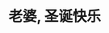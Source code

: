# 老婆, 圣诞快乐

<div id="timeline-embed"></div>
<script>
var timeline_config = {
  type:       'timeline',
  width:              '100%',
  height:             '600',
  source:             '/spreadsheet_yfrsj.json?t=1',
  embed_id:           'timeline-embed',               //OPTIONAL USE A DIFFERENT DIV ID FOR EMBED
  start_at_end:       false,                          //OPTIONAL START AT LATEST DATE
  // start_at_slide:     '0',                            //OPTIONAL START AT SPECIFIC SLIDE
  start_zoom_adjust:  '1',                            //OPTIONAL TWEAK THE DEFAULT ZOOM LEVEL
  hash_bookmark:      true,                           //OPTIONAL LOCATION BAR HASHES
  font:               'Bevan-PotanoSans',             //OPTIONAL FONT
  // debug:              true,                           //OPTIONAL DEBUG TO CONSOLE
  // lang:               'zh',                           //OPTIONAL LANGUAGE
  maptype:            'watercolor',                   //OPTIONAL MAP STYLE
  // css:                '/timeline.css',     //OPTIONAL PATH TO CSS
  js:                 '/timeline.js'    //OPTIONAL PATH TO JS
};
</script>
<script type="text/javascript" src="http://cdn.knightlab.com/libs/timeline/latest/js/storyjs-embed.js?v214"></script>

<embed src="http://www.xiami.com/widget/158012_1770906987,_235_346_FF8719_494949_1/multiPlayer.swf" type="application/x-shockwave-flash" width="0" height="0" wmode="opaque"></embed>
